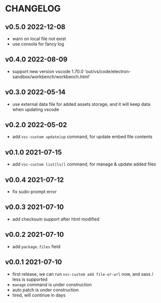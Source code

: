 # CHANGELOG

## v0.5.0 2022-12-08

- warn on local file not exist
- use consola for fancy log

## v0.4.0 2022-08-09

- support new version vscode 1.70.0 'out/vs/code/electron-sandbox/workbench/workbench.html'

## v0.3.0 2022-05-14

- use external data file for added assets storage, and it will keep data when updating vscode

## v0.2.0 2022-05-02

- add `vsc-custom update|up` command, for update embed file contents

## v0.1.0 2021-07-15

- add `vsc-custom list|ls|l` command, for manage & update added files

## v0.0.4 2021-07-12

- fix sudo-prompt error

## v0.0.3 2021-07-10

- add checksum support after html modified

## v0.0.2 2021-07-10

- add `package.files` field

## v0.0.1 2021-07-10

- first release, we can run `vsc-custom add file-or-url` now, and sass / less is supported
- `manage` command is under construction
- auto patch is under construction
- tired, will continue in days
